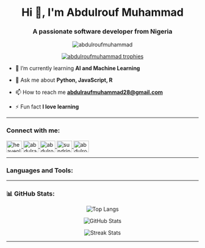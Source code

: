 <h1 align="center">Hi 👋, I'm Abdulrouf Muhammad</h1>
<h3 align="center">A passionate software developer from Nigeria</h3>

<p align="center">
  <img src="https://komarev.com/ghpvc/?username=abdulroufmuhammad&label=Profile%20views&color=0e75b6&style=flat" alt="abdulroufmuhammad" />
</p>

<p align="center">
  <a href="https://github.com/ryo-ma/github-profile-trophy">
    <img src="https://github-profile-trophy.vercel.app/?username=abdulroufmuhammad&theme=radical&margin-w=10&margin-h=10&row=2&column=3" alt="abdulroufmuhammad trophies" />
  </a>
</p>

- 🌱 I’m currently learning **AI and Machine Learning**

- 💬 Ask me about **Python, JavaScript, R**

- 📫 How to reach me **abdulraufmuhammad28@gmail.com**

- ⚡ Fun fact **I love learning**

---

<h3 align="left">Connect with me:</h3>
<p align="left">
  <a href="https://dev.to/heavenlydemon" target="blank">
    <img align="center" src="https://raw.githubusercontent.com/rahuldkjain/github-profile-readme-generator/master/src/images/icons/Social/devto.svg" alt="heavenlydemon" height="30" width="40" />
  </a>
  <a href="https://linkedin.com/in/abdulrauf-muhammad" target="blank">
    <img align="center" src="https://raw.githubusercontent.com/rahuldkjain/github-profile-readme-generator/master/src/images/icons/Social/linked-in-alt.svg" alt="abdulrauf muhammad" height="30" width="40" />
  </a>
  <a href="https://stackoverflow.com/users/23040876" target="blank">
    <img align="center" src="https://raw.githubusercontent.com/rahuldkjain/github-profile-readme-generator/master/src/images/icons/Social/stack-overflow.svg" alt="abdulrouf muhammad" height="30" width="40" />
  </a>
  <a href="https://kaggle.com/sundripwoo" target="blank">
    <img align="center" src="https://raw.githubusercontent.com/rahuldkjain/github-profile-readme-generator/master/src/images/icons/Social/kaggle.svg" alt="sundripwoo" height="30" width="40" />
  </a>
  <a href="https://leetcode.com/abdulroufmuhammad/" target="blank">
    <img align="center" src="https://raw.githubusercontent.com/rahuldkjain/github-profile-readme-generator/master/src/images/icons/Social/leet-code.svg" alt="abdulroufmuhammad" height="30" width="40" />
  </a>
</p>

---

<h3 align="left">Languages and Tools:</h3>
<p align="left">
  <!-- Icons for languages/tools -->
  <!-- (same as before, unchanged for brevity) -->
</p>

---

<h3>📊 GitHub Stats:</h3>

<p align="center">
  <img src="https://github-readme-stats.vercel.app/api/top-langs/?username=abdulroufmuhammad&layout=compact&theme=tokyonight" alt="Top Langs"/>
</p>

<p align="center">
  <img src="https://github-readme-stats.vercel.app/api?username=abdulroufmuhammad&show_icons=true&theme=tokyonight" alt="GitHub Stats" />
</p>

<p align="center">
  <img src="https://github-readme-streak-stats.herokuapp.com/?user=abdulroufmuhammad&theme=tokyonight" alt="Streak Stats" />
</p>

---

